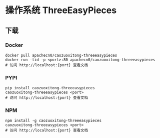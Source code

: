 # 操作系统 ThreeEasyPieces

## 下载

### Docker

```
docker pull apachecn0/caozuoxitong-threeeasypieces
docker run -tid -p <port>:80 apachecn0/caozuoxitong-threeeasypieces
# 访问 http://localhost:{port} 查看文档
```

### PYPI

```
pip install caozuoxitong-threeeasypieces
caozuoxitong-threeeasypieces <port>
# 访问 http://localhost:{port} 查看文档
```

### NPM

```
npm install -g caozuoxitong-threeeasypieces
caozuoxitong-threeeasypieces <port>
# 访问 http://localhost:{port} 查看文档
```